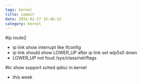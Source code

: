 ```yaml
---
tags: kernel
title: commit
date: 2015-02-27 15:46:12
category: kernel
---
```

#ip route2
* ip link show interrupt like ifconfig
* ip link should show LOWER_UP after ip link set wlp5s0 down
* LOWER_UP not foud /sys/class/net/flags

#tc show support sched qdisc in kernel
+ this week

